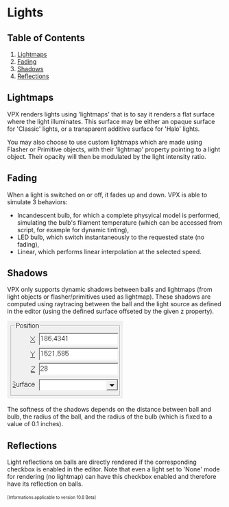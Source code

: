 # Lights

## Table of Contents
1. [Lightmaps](#Lightmaps)
2. [Fading](#Fading)
3. [Shadows](#Shadows)
4. [Reflections](#Reflections)

## Lightmaps
VPX renders lights using 'lightmaps' that is to say it renders a flat surface where the light illuminates.
This surface may be either an opaque surface for 'Classic' lights, or a transparent additive surface for 'Halo' lights.

You may also choose to use custom lightmaps which are made using Flasher or Primitive objects, with their 'lightmap' property pointing to a light object.
Their opacity will then be modulated by the light intensity ratio.

## Fading
When a light is switched on or off, it fades up and down. VPX is able to simulate 3 behaviors:
- Incandescent bulb, for which a complete physyical model is performed, simulating the bulb's filament temperature (which can be accessed from script, for example for dynamic tinting),
- LED bulb, which switch instantaneously to the requested state (no fading),
- Linear, which performs linear interpolation at the selected speed.

## Shadows
VPX only supports dynamic shadows between balls and lightmaps (from light objects or flasher/primitives used as lightmap).
These shadows are computed using raytracing between the ball and the light source as defined in the editor (using the defined surface offseted by the given z property).

![Light position](img/Lights-Position.webp)

The softness of the shadows depends on the distance between ball and bulb, the radius of the ball, and the radius of the bulb (which is fixed to a value of 0.1 inches).

## Reflections
Light reflections on balls are directly rendered if the corresponding checkbox is enabled in the editor.
Note that even a light set to 'None' mode for rendering (no lightmap) can have this checkbox enabled and therefore have its reflection on balls.

<sub><sup>[Informations applicable to version 10.8 Beta]</sup></sub>